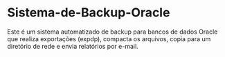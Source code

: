 # Sistema-de-Backup-Oracle
Este é um sistema automatizado de backup para bancos de dados Oracle que realiza exportações (expdp), compacta os arquivos, copia para um diretório de rede e envia relatórios por e-mail.

